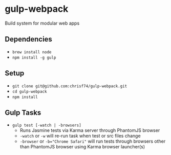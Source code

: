 # gulp-webpack
Build system for modular web apps

## Dependencies
* `brew install node`
* `npm install -g gulp`

## Setup
* `git clone git@github.com:chrisf74/gulp-webpack.git`
* `cd gulp-webpack`
* `npm install`

## Gulp Tasks
* `gulp test [-watch | -browsers]`
	* Runs Jasmine tests via Karma server through PhantomJS browser
	* `-watch` or `-w` will re-run task when test or src files change
	* `-browser` or `-b="Chrome Safari"` will run tests through browsers other than PhantomJS browser using Karma browser launcher(s)
